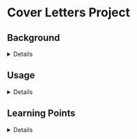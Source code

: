 # Cover Letters Project

## Background
<details>

### Motivation
Introductory Practice Project.

### Basic Description
Will allow a candidate to create cover letters (to be attached to applications) based on the candidate's profile and the details on the position

### Target Functionality for v1.0.0
- The first time a user onboards to the app:
	- Cover letter template, with placeholders
		- Can be more than one (e.g. for a placement agency vs a company)
		- [Next step]: Plain text and formatted versions
	- List of skills
	- List of job experiences/responsibilities
	- List of job achievements
	- List of "others"
- To generate Cover Letters
	- Name of company, recruiter, job title
	- Select:
		- Example job experience, achievements and "others"
		- One or more skills applicable for the job
		- Template to be used (one or more)

### Practice points:
- Database: 
	- Profile DB
		- People
		- skills
		- Experience
		- Achievements
		- Others
		- Templates <-- Likely not a DB BLOB but... something else
	- Applications
		- Jobs
- UI: TBD
- API / Microservices: 
	- CRUD Profile
	- Create Cover Letters
	- Generate Docs
- Kafka: 
- Docker:
- Kubernetes:
- Microservices:
- Cloud (?):

### Outputs
- Cover letter documents
	- One for each template and position selected

</details>

## Usage
<details>

### Necessary packages  
- `pip install fastapi`
- `pip install uvicorn`
- `pip install sqlalchemy`

### How to run
1. From the command line execute:
```commandline
python -m uvicorn cover-letters.api.endpoints:app --reload
python -m uvicorn api.endpoints:app --reload
```
2. To see the docs (inc all endpoints):
```url
http://localhost:8000/docs
```

</details>

## Learning Points
<details>

### General notes
```commandline
python -m uvicorn cover-letters.api.endpoints:app --reload
```
In the previous line:
- `uvicorn` is the server on which the API runs
- `app` (the first one) is the name of the application file (which can have multiple endpoints of course)

#### Types of endpoint uses
- `get` post directly using the URL
- `put` uses models (see `pydantic` below) to hide the data being passed

#### pydantic
- Used to create models which can then be used in the endpoints


</details>

